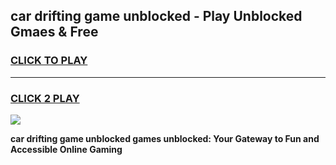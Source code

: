 
## car drifting game unblocked - Play Unblocked Gmaes & Free
<h3>
<a href="https://news.freeplayer.one?title=car_drifting_game_unblocked&ref=23F">CLICK TO PLAY</a></h3>
<hr>

<h3>
<a href="https://news.freeplayer.one?title=car_drifting_game_unblocked&ref=23F">CLICK 2 PLAY</a>
  
</h3>

<a href="https://news.freeplayer.one?title=car_drifting_game_unblocked&ref=23F/"><img src="https://clearcache.store/games.png"></a>


**car drifting game unblocked games unblocked: Your Gateway to Fun and Accessible Online Gaming**
